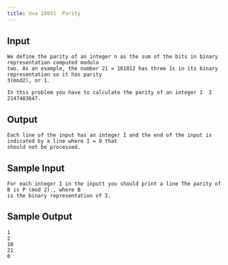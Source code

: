 ```yaml
---
title: Uva 10931  Parity
---
```



## Input

```text
We define the parity of an integer n as the sum of the bits in binary representation computed modulo
two. As an example, the number 21 = 101012 has three 1s in its binary representation so it has parity
3(mod2), or 1.

In this problem you have to calculate the parity of an integer 1  I  2147483647.
```

## Output

```text
Each line of the input has an integer I and the end of the input is indicated by a line where I = 0 that
should not be processed.

```

## Sample Input

```text
For each integer I in the inputt you should print a line The parity of B is P (mod 2)., where B
is the binary representation of I.

```

## Sample Output

```text
1
2
10
21
0

```
